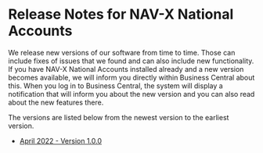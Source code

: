 # Release Notes for NAV-X National Accounts

We release new versions of our software from time to time. Those can include fixes of issues that we found and can also include new functionality. If you have NAV-X National Accounts installed already and a new version becomes available, we will inform you directly within Business Central about this. When you log in to Business Central, the system will display a notification that will inform you about the new version and you can also read about the new features there.

The versions are listed below from the newest version to the earliest version.

- [April 2022 - Version 1.0.0](release-notes/release-notes-1-0-0.md)
